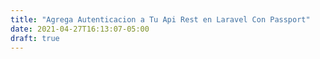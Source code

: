 ```yaml
---
title: "Agrega Autenticacion a Tu Api Rest en Laravel Con Passport"
date: 2021-04-27T16:13:07-05:00
draft: true
---
```


